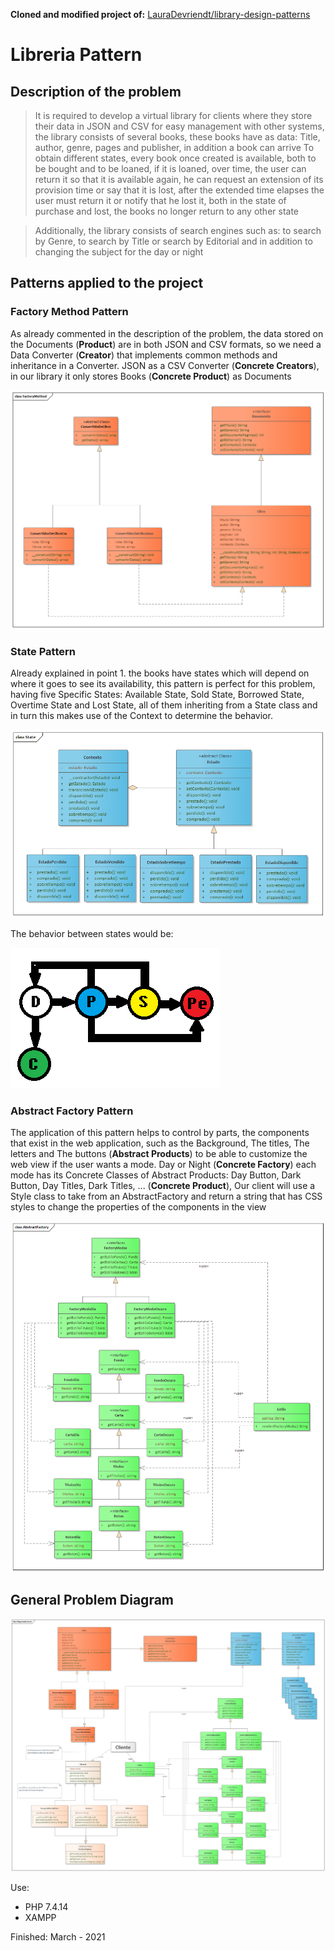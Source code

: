**Cloned and modified project of:** [LauraDevriendt/library-design-patterns](https://github.com/LauraDevriendt/library-design-patterns)

# **Libreria Pattern**

## **Description of the problem**

> It is required to develop a virtual library for clients where they store their data in JSON and CSV for easy management with other systems, the library consists of several books, these books have as data: Title, author, genre, pages and publisher, in addition a book can arrive To obtain different states, every book once created is available, both to be bought and to be loaned, if it is loaned, over time, the user can return it so that it is available again, he can request an extension of its provision time or say that it is lost, after the extended time elapses the user must return it or notify that he lost it, both in the state of purchase and lost, the books no longer return to any other state

>Additionally, the library consists of search engines such as: to search by Genre, to search by Title or search by Editorial and in addition to changing the subject for the day or night 

## **Patterns applied to the project**

### **Factory Method Pattern**

As already commented in the description of the problem, the data stored on the Documents (**Product**) are in both JSON and CSV formats, so we need a Data Converter (**Creator**) that implements common methods and inheritance in a Converter. JSON as a CSV Converter (**Concrete Creators**), in our library it only stores Books (**Concrete Product**) as Documents 

![Factory Method Pattern](images/FactoryMethod.png)

### **State Pattern**

Already explained in point 1. the books have states which will depend on where it goes to see its availability, this pattern is perfect for this problem, having five Specific States: Available State, Sold State, Borrowed State, Overtime State and Lost State, all of them inheriting from a State class and in turn this makes use of the Context to determine the behavior. 

![State Pattern](images/State.png)

The behavior between states would be:

![Behavior](images/Behavior.png)

### **Abstract Factory Pattern**

The application of this pattern helps to control by parts, the components that exist in the web application, such as the Background, The titles, The letters and The buttons (**Abstract Products**) to be able to customize the web view if the user wants a mode. Day or Night (**Concrete Factory**) each mode has its Concrete Classes of Abstract Products: Day Button, Dark Button, Day Titles, Dark Titles, ... (**Concrete Product**), Our client will use a Style class to take from an AbstractFactory and return a string that has CSS styles to change the properties of the components in the view 

![Abstract Factory](images/AbstractFactory.png)

## General Problem Diagram 

![Diagrama General](images/DiagramaGeneral.png)

Use:

* PHP 7.4.14
* XAMPP

Finished: March - 2021